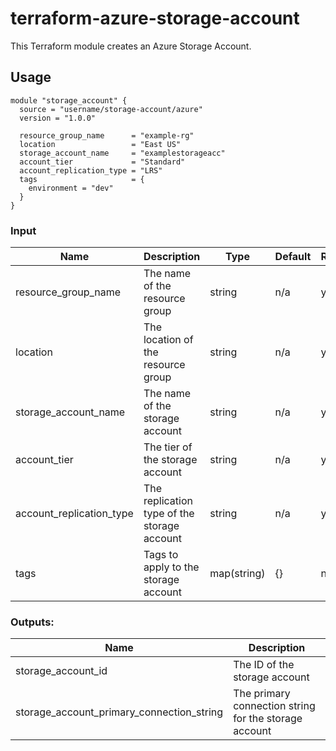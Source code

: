 # terraform-azure-storage-account

This Terraform module creates an Azure Storage Account.

## Usage

```hcl
module "storage_account" {
  source = "username/storage-account/azure"
  version = "1.0.0"

  resource_group_name      = "example-rg"
  location                 = "East US"
  storage_account_name     = "examplestorageacc"
  account_tier             = "Standard"
  account_replication_type = "LRS"
  tags                     = {
    environment = "dev"
  }
}
```

### Input

| Name   | Description | Type | Default | Required |
| ------ | ----------- | ---- | ------- | -------- |
| resource_group_name | The name of the resource group | string | n/a | yes |
| location | The location of the resource group | string | n/a | yes |
| storage_account_name | The name of the storage account | string | n/a | yes |
| account_tier | The tier of the storage account | string | n/a | yes |
| account_replication_type | The replication type of the storage account | string | n/a | yes |
| tags | Tags to apply to the storage account | map(string) | {} | no |


### Outputs:

| Name                                      | Description                                   |
|-------------------------------------------|-----------------------------------------------|
| storage_account_id                        | The ID of the storage account                  |
| storage_account_primary_connection_string | The primary connection string for the storage account |

